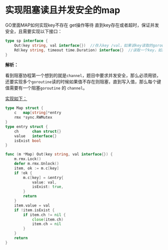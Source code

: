 # 实现阻塞读且并发安全的map

GO里面MAP如何实现key不存在 get操作等待 直到key存在或者超时，保证并发安全，且需要实现以下接口：

```go
type sp interface {
    Out(key string, val interface{})  //存入key /val，如果该key读取的goroutine挂起，则唤醒。此方法不会阻塞，时刻都可以立即执行并返回
    Rd(key string, timeout time.Duration) interface{}  //读取一个key，如果key不存在阻塞，等待key存在或者超时
}
```

**解析：**

看到阻塞协程第一个想到的就是`channel`，题目中要求并发安全，那么必须用锁，还要实现多个`goroutine`读的时候如果值不存在则阻塞，直到写入值，那么每个键值需要有一个阻塞`goroutine` 的 `channel`。

[实现如下：](../src/q010.go)

```go
type Map struct {
    c   map[string]*entry
    rmx *sync.RWMutex
}
type entry struct {
    ch      chan struct{}
    value   interface{}
    isExist bool
}

func (m *Map) Out(key string, val interface{}) {
    m.rmx.Lock()
    defer m.rmx.Unlock()
    item, ok := m.c[key]
    if !ok {
        m.c[key] = &entry{
            value: val,
            isExist: true,
        }
        return
    }
    item.value = val
    if !item.isExist {
        if item.ch != nil {
            close(item.ch)
            item.ch = nil
        }
    }
    return
}
```

